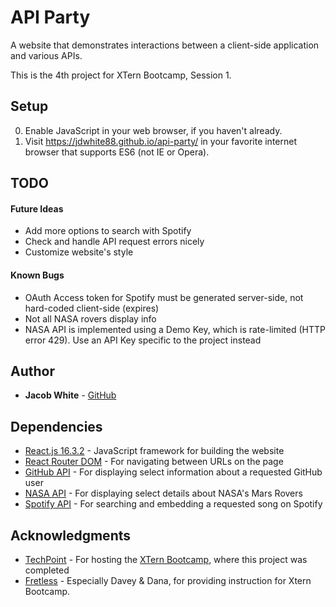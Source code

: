 # API Party

A website that demonstrates interactions between a client-side application and various APIs.

This is the 4th project for XTern Bootcamp, Session 1.

## Setup
0. Enable JavaScript in your web browser, if you haven't already.
1. Visit https://jdwhite88.github.io/api-party/ in your favorite internet browser that supports ES6 (not IE or Opera).

## TODO
#### Future Ideas
* Add more options to search with Spotify
* Check and handle API request errors nicely
* Customize website's style

#### Known Bugs
* OAuth Access token for Spotify must be generated server-side, not hard-coded client-side (expires)
* Not all NASA rovers display info
* NASA API is implemented using a Demo Key, which is rate-limited (HTTP error 429). Use an API Key specific to the project instead

## Author
* **Jacob White** - [GitHub](https://github.com/jdwhite88)

## Dependencies
* [React.js 16.3.2](https://reactjs.org/) - JavaScript framework for building the website
* [React Router DOM](https://github.com/ReactTraining/react-router/tree/master/packages/react-router-dom) - For navigating between URLs on the page
* [GitHub API](https://developer.github.com/v3/) - For displaying select information about a requested GitHub user
* [NASA API](https://api.nasa.gov/) - For displaying select details about NASA's Mars Rovers
* [Spotify API](https://beta.developer.spotify.com/documentation/web-api/) - For searching and embedding a requested song on Spotify

## Acknowledgments
* [TechPoint](https://techpoint.org/) - For hosting the [XTern Bootcamp](https://techpoint.org/xtern-bootcamp/), where this project was completed
* [Fretless](http://www.fretless.com/) - Especially Davey & Dana, for providing instruction for Xtern Bootcamp. 